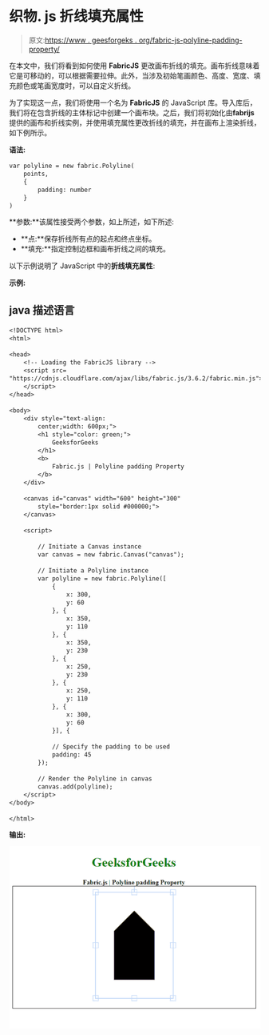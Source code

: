 # 织物. js 折线填充属性

> 原文:[https://www . geesforgeks . org/fabric-js-polyline-padding-property/](https://www.geeksforgeeks.org/fabric-js-polyline-padding-property/)

在本文中，我们将看到如何使用 **FabricJS** 更改画布折线的填充。画布折线意味着它是可移动的，可以根据需要拉伸。此外，当涉及初始笔画颜色、高度、宽度、填充颜色或笔画宽度时，可以自定义折线。

为了实现这一点，我们将使用一个名为 **FabricJS** 的 JavaScript 库。导入库后，我们将在包含折线的主体标记中创建一个画布块。之后，我们将初始化由**fabrijs**提供的画布和折线实例，并使用填充属性更改折线的填充，并在画布上渲染折线，如下例所示。

**语法:**

```
var polyline = new fabric.Polyline(
    points,
    {
        padding: number
    }
)

```

**参数:**该属性接受两个参数，如上所述，如下所述:

*   **点:**保存折线所有点的起点和终点坐标。
*   **填充:**指定控制边框和画布折线之间的填充。

以下示例说明了 JavaScript 中的**折线填充属性**:

**示例:**

## java 描述语言

```
<!DOCTYPE html>
<html>

<head>
    <!-- Loading the FabricJS library -->
    <script src=
"https://cdnjs.cloudflare.com/ajax/libs/fabric.js/3.6.2/fabric.min.js">
    </script>
</head>

<body>
    <div style="text-align:
        center;width: 600px;">
        <h1 style="color: green;">
            GeeksforGeeks
        </h1>
        <b>
            Fabric.js | Polyline padding Property
        </b>
    </div>

    <canvas id="canvas" width="600" height="300" 
        style="border:1px solid #000000;">
    </canvas>

    <script>

        // Initiate a Canvas instance 
        var canvas = new fabric.Canvas("canvas");

        // Initiate a Polyline instance 
        var polyline = new fabric.Polyline([
            {
                x: 300,
                y: 60
            }, {
                x: 350,
                y: 110
            }, {
                x: 350,
                y: 230
            }, {
                x: 250,
                y: 230
            }, {
                x: 250,
                y: 110
            }, {
                x: 300,
                y: 60
            }], {

            // Specify the padding to be used
            padding: 45
        });

        // Render the Polyline in canvas 
        canvas.add(polyline); 
    </script>
</body>

</html>
```

**输出:**

![](img/1278239efd5da9c964f61fcfb7ddf624.png)